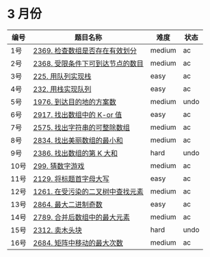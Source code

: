 # 3 月份

**编号**|**题目名称**|**难度**|**状态**
--------|------------|--------|--------
1号|[2369. 检查数组是否存在有效划分](./第1题%202369.%20检查数组是否存在有效划分)|medium|ac
2号|[2368. 受限条件下可到达节点的数目](./第2题%202368.%20受限条件下可到达节点的数目)|medium|ac
3号|[225. 用队列实现栈](./第3题%20225.%20用队列实现栈)|easy|ac
4号|[232. 用栈实现队列](./第4题%20232.%20用栈实现队列)|easy|ac
5号|[1976. 到达目的地的方案数](./第5题%201976.%20到达目的地的方案数)|medium|undo
6号|[2917. 找出数组中的 K-or 值](./第6题%202917.%20找出数组中的%20K-or%20值)|easy|ac
7号|[2575. 找出字符串的可整除数组](./第7题%202575.%20找出字符串的可整除数组)|medium|ac
8号|[2834. 找出美丽数组的最小和](./第8题%202834.%20找出美丽数组的最小和)|medium|ac
9号|[2386. 找出数组的第 K 大和](./第9题%202386.%20找出数组的第%20K%20大和)|hard|undo
10号|[299. 猜数字游戏](./第10题%20299.%20猜数字游戏)|medium|ac
11号|[2129. 将标题首字母大写](./第11题%202129.%20将标题首字母大写)|easy|ac
12号|[1261. 在受污染的二叉树中查找元素](./第12题%201261.%20在受污染的二叉树中查找元素)|medium|ac
13号|[2864. 最大二进制奇数](./第13题%202864.%20最大二进制奇数)|easy|ac
14号|[2789. 合并后数组中的最大元素](./第14题%202789.%20合并后数组中的最大元素)|medium|ac
15号|[2312. 卖木头块](./第15题%202312.%20卖木头块)|hard|undo
16号|[2684. 矩阵中移动的最大次数](./第16题%202684.%20矩阵中移动的最大次数)|medium|ac
